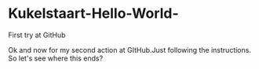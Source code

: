 # Kukelstaart-Hello-World-
First try at GitHub

Ok and now for my second action at GItHub.Just following the instructions. So let's see where this ends?

